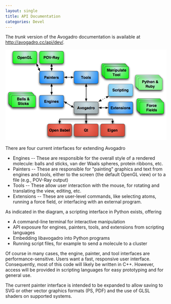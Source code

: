 ```yaml
---
layout: single
title: API Documentation
categories: Devel
---
```




The *trunk* version of the Avogadro documentation is available at <http://avogadro.cc/api/dev/>.

![](/images/Architecture.png)

There are four current interfaces for extending Avogadro

-   Engines -- These are responsible for the overall style of a rendered molecule: balls and sticks, van der Waals spheres, protein ribbons, etc.
-   Painters -- These are responsible for "painting" graphics and text from engines and tools, either to the screen (the default OpenGL view) or to a file (e.g., POV-Ray output)
-   Tools -- These allow user interaction with the mouse, for rotating and translating the view, editing, etc.
-   Extensions -- These are user-level commands, like selecting atoms, running a force field, or interfacing with an external program.



As indicated in the diagram, a scripting interface in Python exists, offering

-   A command-line terminal for interactive manipulation
-   API exposure for engines, painters, tools, and extensions from scripting languages
-   Embedding libavogadro into Python programs
-   Running script files, for example to send a molecule to a cluster

Of course in many cases, the engine, painter, and tool interfaces are performance-sensitive. Users want a fast, responsive user interface. Consequently, most of this code will likely be written in C++. However, access will be provided in scripting languages for easy prototyping and for general use.



The current painter interface is intended to be expanded to allow saving to SVG or other vector graphics formats (PS, PDF) and the use of GLSL shaders on supported systems.



